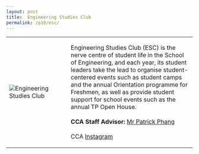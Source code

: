 ```yaml
---
layout: post
title:  Engineering Studies Club
permalink: /p10/esc/
---
```


<div>
    <table>
        <tr>
            <td style="width:33%"><image src="{{site.baseurl}}/images/CCA_esc.jpg" style="display:block;margin-left:auto;margin-right:auto;" alt="Engineering Studies Club"></image></td>
            <td>
                <p>
                    Engineering Studies Club (ESC) is the nerve centre of student life in the School of Engineering, and each year, its student leaders take the lead to organise student-centered events such as student camps and the annual Orientation programme for Freshmen, as well as provide student support for school events such as the annual TP Open House.<br>
                    <br>
                    <b>CCA Staff Advisor:</b> <a href="mailto:chianwei@tp.edu.sg">Mr Patrick Phang</a><br>
                    <br>
                    CCA <a href="https://www.instagram.com/tp_esc">Instagram</a>
                </p>
            </td>
        </tr>
    </table>
</div>